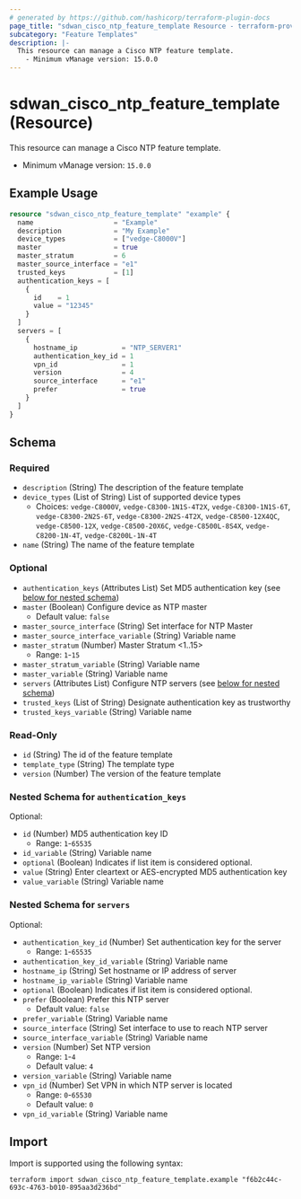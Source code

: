 ```yaml
---
# generated by https://github.com/hashicorp/terraform-plugin-docs
page_title: "sdwan_cisco_ntp_feature_template Resource - terraform-provider-sdwan"
subcategory: "Feature Templates"
description: |-
  This resource can manage a Cisco NTP feature template.
    - Minimum vManage version: 15.0.0
---
```


# sdwan_cisco_ntp_feature_template (Resource)

This resource can manage a Cisco NTP feature template.
  - Minimum vManage version: `15.0.0`

## Example Usage

```terraform
resource "sdwan_cisco_ntp_feature_template" "example" {
  name                    = "Example"
  description             = "My Example"
  device_types            = ["vedge-C8000V"]
  master                  = true
  master_stratum          = 6
  master_source_interface = "e1"
  trusted_keys            = [1]
  authentication_keys = [
    {
      id    = 1
      value = "12345"
    }
  ]
  servers = [
    {
      hostname_ip           = "NTP_SERVER1"
      authentication_key_id = 1
      vpn_id                = 1
      version               = 4
      source_interface      = "e1"
      prefer                = true
    }
  ]
}
```

<!-- schema generated by tfplugindocs -->
## Schema

### Required

- `description` (String) The description of the feature template
- `device_types` (List of String) List of supported device types
  - Choices: `vedge-C8000V`, `vedge-C8300-1N1S-4T2X`, `vedge-C8300-1N1S-6T`, `vedge-C8300-2N2S-6T`, `vedge-C8300-2N2S-4T2X`, `vedge-C8500-12X4QC`, `vedge-C8500-12X`, `vedge-C8500-20X6C`, `vedge-C8500L-8S4X`, `vedge-C8200-1N-4T`, `vedge-C8200L-1N-4T`
- `name` (String) The name of the feature template

### Optional

- `authentication_keys` (Attributes List) Set MD5 authentication key (see [below for nested schema](#nestedatt--authentication_keys))
- `master` (Boolean) Configure device as NTP master
  - Default value: `false`
- `master_source_interface` (String) Set interface for NTP Master
- `master_source_interface_variable` (String) Variable name
- `master_stratum` (Number) Master Stratum <1..15>
  - Range: `1`-`15`
- `master_stratum_variable` (String) Variable name
- `master_variable` (String) Variable name
- `servers` (Attributes List) Configure NTP servers (see [below for nested schema](#nestedatt--servers))
- `trusted_keys` (List of String) Designate authentication key as trustworthy
- `trusted_keys_variable` (String) Variable name

### Read-Only

- `id` (String) The id of the feature template
- `template_type` (String) The template type
- `version` (Number) The version of the feature template

<a id="nestedatt--authentication_keys"></a>
### Nested Schema for `authentication_keys`

Optional:

- `id` (Number) MD5 authentication key ID
  - Range: `1`-`65535`
- `id_variable` (String) Variable name
- `optional` (Boolean) Indicates if list item is considered optional.
- `value` (String) Enter cleartext or AES-encrypted MD5 authentication key
- `value_variable` (String) Variable name


<a id="nestedatt--servers"></a>
### Nested Schema for `servers`

Optional:

- `authentication_key_id` (Number) Set authentication key for the server
  - Range: `1`-`65535`
- `authentication_key_id_variable` (String) Variable name
- `hostname_ip` (String) Set hostname or IP address of server
- `hostname_ip_variable` (String) Variable name
- `optional` (Boolean) Indicates if list item is considered optional.
- `prefer` (Boolean) Prefer this NTP server
  - Default value: `false`
- `prefer_variable` (String) Variable name
- `source_interface` (String) Set interface to use to reach NTP server
- `source_interface_variable` (String) Variable name
- `version` (Number) Set NTP version
  - Range: `1`-`4`
  - Default value: `4`
- `version_variable` (String) Variable name
- `vpn_id` (Number) Set VPN in which NTP server is located
  - Range: `0`-`65530`
  - Default value: `0`
- `vpn_id_variable` (String) Variable name

## Import

Import is supported using the following syntax:

```shell
terraform import sdwan_cisco_ntp_feature_template.example "f6b2c44c-693c-4763-b010-895aa3d236bd"
```
